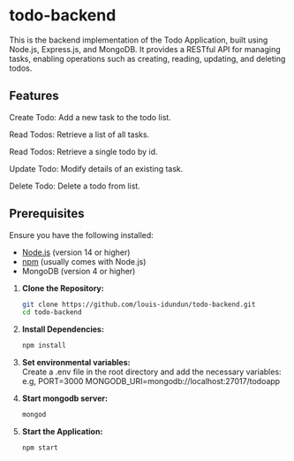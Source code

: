 # todo-backend
This is the backend implementation of the Todo Application, built using Node.js, Express.js, and MongoDB. It provides a RESTful API for managing tasks, enabling operations such as creating, reading, updating, and deleting todos.

## Features
Create Todo: Add a new task to the todo list.

Read Todos: Retrieve a list of all tasks.

Read Todos: Retrieve a single todo by id.

Update Todo: Modify details of an existing task.

Delete Todo: Delete a todo from list.

## Prerequisites

Ensure you have the following installed:

- [Node.js](https://nodejs.org/) (version 14 or higher)
- [npm](https://www.npmjs.com/) (usually comes with Node.js)
- MongoDB (version 4 or higher)

1. **Clone the Repository:**

   ```bash
   git clone https://github.com/louis-idundun/todo-backend.git
   cd todo-backend


2. **Install Dependencies:**
    ```bash
    npm install

3. **Set environmental variables:**   
Create a .env file in the root directory and add the necessary variables:
e.g,
PORT=3000
MONGODB_URI=mongodb://localhost:27017/todoapp

4. **Start mongodb server:**   
    ```bash
    mongod

5. **Start the Application:**   
    ```bash
    npm start
